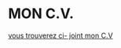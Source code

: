# MON C.V.


[vous trouverez ci- joint mon C.V](https://alibarhmouni.github.io/CV_HTML/index.html)

